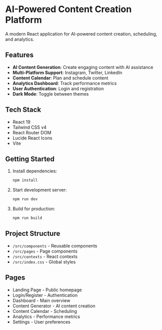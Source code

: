 # AI-Powered Content Creation Platform

A modern React application for AI-powered content creation, scheduling, and analytics.

## Features

- **AI Content Generation**: Create engaging content with AI assistance
- **Multi-Platform Support**: Instagram, Twitter, LinkedIn
- **Content Calendar**: Plan and schedule content
- **Analytics Dashboard**: Track performance metrics
- **User Authentication**: Login and registration
- **Dark Mode**: Toggle between themes

## Tech Stack

- React 19
- Tailwind CSS v4
- React Router DOM
- Lucide React Icons
- Vite

## Getting Started

1. Install dependencies:

   ```bash
   npm install
   ```

2. Start development server:

   ```bash
   npm run dev
   ```

3. Build for production:
   ```bash
   npm run build
   ```

## Project Structure

- `/src/components` - Reusable components
- `/src/pages` - Page components
- `/src/contexts` - React contexts
- `/src/index.css` - Global styles

## Pages

- Landing Page - Public homepage
- Login/Register - Authentication
- Dashboard - Main overview
- Content Generator - AI content creation
- Content Calendar - Scheduling
- Analytics - Performance metrics
- Settings - User preferences
